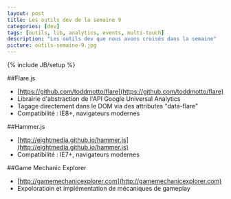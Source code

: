```yaml
---
layout: post
title: Les outils dev de la semaine 9
categories: [dev]
tags: [outils, lib, analytics, events, multi-touch]
description: "Les outils dev que nous avons croisés dans la semaine"
picture: outils-semaine-9.jpg
---
```

{% include JB/setup %}

##Flare.js
- [https://github.com/toddmotto/flare](https://github.com/toddmotto/flare)
- Librairie d'abstraction de l'API Google Universal Analytics
- Tagage directement dans le DOM via des attributes "data-flare"
- Compatibilité : IE8+, navigateurs modernes

##Hammer.js
- [http://eightmedia.github.io/hammer.js](http://eightmedia.github.io/hammer.js)
- Compatibilité : IE7+, navigateurs modernes

##Game Mechanic Explorer
- [http://gamemechanicexplorer.com](http://gamemechanicexplorer.com)
- Expoloratioin et implémentation de mécaniques de gameplay

